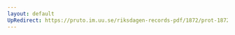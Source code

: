 ```yaml
---
layout: default
UpRedirect: https://pruto.im.uu.se/riksdagen-records-pdf/1872/prot-1872--fk--514/prot-1872--fk--514_002.pdf
---
```


